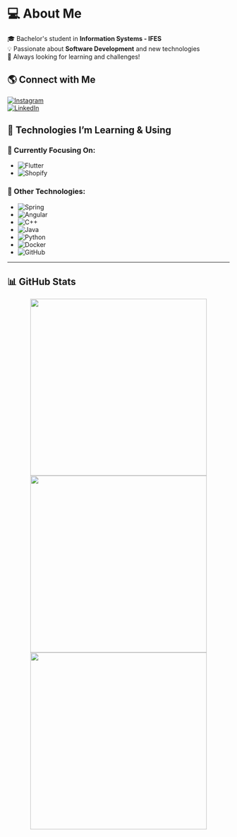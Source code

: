 # 💻 About Me  
🎓 Bachelor's student in **Information Systems - IFES**  
💡 Passionate about **Software Development** and new technologies  
🚀 Always looking for learning and challenges!  

## 🌎 Connect with Me  
[![Instagram](https://img.shields.io/badge/Instagram-%23E4405F.svg?logo=Instagram&logoColor=white)](https://instagram.com/borge_s_)  
[![LinkedIn](https://img.shields.io/badge/LinkedIn-%230077B5.svg?logo=linkedin&logoColor=white)](https://www.linkedin.com/in/ghabriel-borges-campi-261062226/)  

## 🚀 Technologies I’m Learning & Using  
### 🌱 Currently Focusing On:  
- ![Flutter](https://img.shields.io/badge/Flutter-02569B?style=for-the-badge&logo=flutter&logoColor=white)  
- ![Shopify](https://img.shields.io/badge/Shopify-7AB55C?style=for-the-badge&logo=shopify&logoColor=white)  

### 🔧 Other Technologies:  
- ![Spring](https://img.shields.io/badge/Spring-6DB33F?style=for-the-badge&logo=spring&logoColor=white)  
- ![Angular](https://img.shields.io/badge/Angular-DD0031?style=for-the-badge&logo=angular&logoColor=white)  
- ![C++](https://img.shields.io/badge/C++-00599C?style=for-the-badge&logo=cplusplus&logoColor=white)  
- ![Java](https://img.shields.io/badge/Java-007396?style=for-the-badge&logo=java&logoColor=white)  
- ![Python](https://img.shields.io/badge/Python-3776AB?style=for-the-badge&logo=python&logoColor=white)  
- ![Docker](https://img.shields.io/badge/Docker-2496ED?style=for-the-badge&logo=docker&logoColor=white)  
- ![GitHub](https://img.shields.io/badge/GitHub-181717?style=for-the-badge&logo=github&logoColor=white)  

---

## 📊 GitHub Stats  
<div align="center">
  <img src="https://github-readme-stats.vercel.app/api?username=BorgesGh&theme=dark&hide_border=false&include_all_commits=true&count_private=false" width="400px"/>
  <img src="https://github-readme-streak-stats.herokuapp.com/?user=BorgesGh&theme=dark&hide_border=false" width="400px"/>
  <img src="https://github-readme-stats.vercel.app/api/top-langs/?username=BorgesGh&theme=dark&hide_border=false&include_all_commits=true&count_private=false&layout=compact" width="400px"/>
</div>
